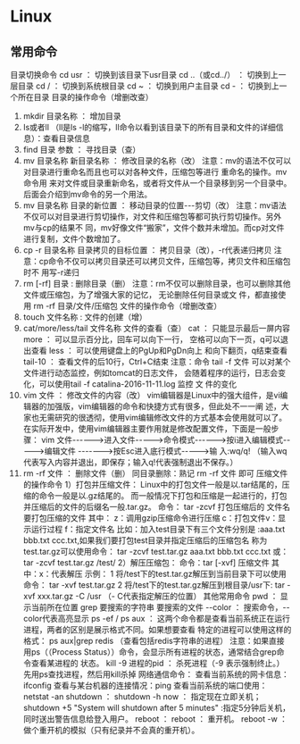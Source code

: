 # Linux

##  常用命令

目录切换命令
cd usr ： 切换到该目录下usr目录
cd ..（或cd../） ： 切换到上一层目录
cd / ： 切换到系统根目录
cd ~ ： 切换到用户主目录
cd - ： 切换到上一个所在目录
目录的操作命令（增删改查）

1. mkdir 目录名称 ： 增加目录
2. ls或者ll （ll是ls -l的缩写，ll命令以看到该目录下的所有目录和文件的详细信息）：查看目录信息
3. find 目录 参数 ： 寻找目录（查）
4. mv 目录名称 新目录名称 ： 修改目录的名称（改）
注意：mv的语法不仅可以对目录进行重命名而且也可以对各种文件，压缩包等进行 重命名的操作。mv命令用
来对文件或目录重新命名，或者将文件从一个目录移到另一个目录中。后面会介绍到mv命令的另一个用法。
5. mv 目录名称 目录的新位置 ： 移动目录的位置---剪切（改）
注意：mv语法不仅可以对目录进行剪切操作，对文件和压缩包等都可执行剪切操作。另外mv与cp的结果不
同，mv好像文件“搬家”，文件个数并未增加。而cp对文件进行复制，文件个数增加了。
6. cp -r 目录名称 目录拷贝的目标位置 ： 拷贝目录（改），-r代表递归拷贝
注意：cp命令不仅可以拷贝目录还可以拷贝文件，压缩包等，拷贝文件和压缩包时不 用写-r递归
7. rm [-rf] 目录 : 删除目录（删）
注意：rm不仅可以删除目录，也可以删除其他文件或压缩包，为了增强大家的记忆， 无论删除任何目录或文
件，都直接使用 rm -rf 目录/文件/压缩包
文件的操作命令（增删改查）
1. touch 文件名称 : 文件的创建（增）
2. cat/more/less/tail 文件名称 文件的查看（查）
cat ： 只能显示最后一屏内容
more ： 可以显示百分比，回车可以向下一行， 空格可以向下一页，q可以退出查看
less ： 可以使用键盘上的PgUp和PgDn向上 和向下翻页，q结束查看
tail-10 ： 查看文件的后10行，Ctrl+C结束
注意：命令 tail -f 文件 可以对某个文件进行动态监控，例如tomcat的日志文件， 会随着程序的运行，日志会变
化，可以使用tail -f catalina-2016-11-11.log 监控 文 件的变化
3. vim 文件 ： 修改文件的内容（改）
vim编辑器是Linux中的强大组件，是vi编辑器的加强版，vim编辑器的命令和快捷方式有很多，但此处不一一阐
述，大家也无需研究的很透彻，使用vim编辑修改文件的方式基本会使用就可以了。
在实际开发中，使用vim编辑器主要作用就是修改配置文件，下面是一般步骤：
vim 文件------>进入文件----->命令模式------>按i进入编辑模式----->编辑文件 ------->按Esc进入底行模式----->输
入:wq/q! （输入wq代表写入内容并退出，即保存；输入q!代表强制退出不保存。）
11. rm -rf 文件 ： 删除文件（删）
   同目录删除：熟记 rm -rf 文件 即可
   压缩文件的操作命令
   1）打包并压缩文件：
   Linux中的打包文件一般是以.tar结尾的，压缩的命令一般是以.gz结尾的。
   而一般情况下打包和压缩是一起进行的，打包并压缩后的文件的后缀名一般.tar.gz。 命令： tar -zcvf 打包压缩后的
   文件名 要打包压缩的文件 其中：
   z：调用gzip压缩命令进行压缩
   c：打包文件v：显示运行过程
   f：指定文件名
   比如：加入test目录下有三个文件分别是 :aaa.txt bbb.txt ccc.txt,如果我们要打包test目录并指定压缩后的压缩包名
   称为test.tar.gz可以使用命令： tar -zcvf test.tar.gz aaa.txt bbb.txt ccc.txt 或： tar -zcvf
   test.tar.gz /test/
   2）解压压缩包：
   命令：tar [-xvf] 压缩文件
   其中：x：代表解压
   示例：
   1 将/test下的test.tar.gz解压到当前目录下可以使用命令： tar -xvf test.tar.gz
   2 将/test下的test.tar.gz解压到根目录/usr下: tar -xvf xxx.tar.gz -C /usr （- C代表指定解压的位置）
   其他常用命令
   pwd ： 显示当前所在位置
   grep 要搜索的字符串 要搜索的文件 --color ： 搜索命令，--color代表高亮显示
   ps -ef / ps aux ： 这两个命令都是查看当前系统正在运行进程，两者的区别是展示格式不同。如果想要查看
   特定的进程可以使用这样的格式： ps aux|grep redis （查看包括redis字符串的进程）
   注意：如果直接用ps（（Process Status））命令，会显示所有进程的状态，通常结合grep命令查看某进程的
   状态。
   kill -9 进程的pid ： 杀死进程（-9 表示强制终止。）
   先用ps查找进程，然后用kill杀掉
   网络通信命令：
   查看当前系统的网卡信息：ifconfig
   查看与某台机器的连接情况：ping
   查看当前系统的端口使用：netstat -an
   shutdown ： shutdown -h now ： 指定现在立即关机； shutdown +5 "System will shutdown after 5
   minutes" :指定5分钟后关机，同时送出警告信息给登入用户。
   reboot ： reboot ： 重开机。 reboot -w ： 做个重开机的模拟（只有纪录并不会真的重开机）。